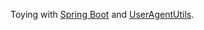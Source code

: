 Toying with [Spring Boot](https://projects.spring.io/spring-boot/) and [UserAgentUtils](https://github.com/HaraldWalker/user-agent-utils).
